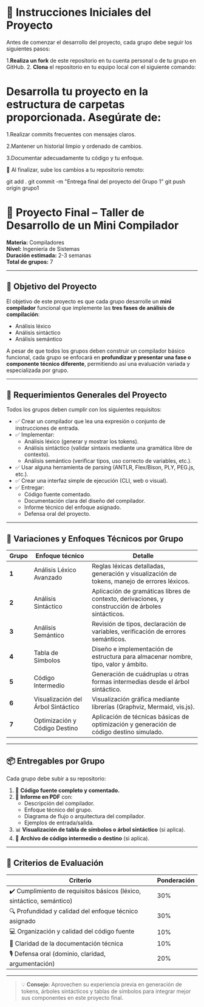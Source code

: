 # 🚀 Instrucciones Iniciales del Proyecto

Antes de comenzar el desarrollo del proyecto, cada grupo debe seguir los siguientes pasos:

1.**Realiza un fork** de este repositorio en tu cuenta personal o de tu grupo en GitHub. 2. **Clona** el repositorio en tu equipo local con el siguiente comando:

# Desarrolla tu proyecto en la estructura de carpetas proporcionada. Asegúrate de:

1.Realizar commits frecuentes con mensajes claros.

2.Mantener un historial limpio y ordenado de cambios.

3.Documentar adecuadamente tu código y tu enfoque.

🔁 Al finalizar, sube los cambios a tu repositorio remoto:

git add .
git commit -m "Entrega final del proyecto del Grupo 1"
git push origin grupo1

# 🧩 Proyecto Final – Taller de Desarrollo de un Mini Compilador

**Materia:** Compiladores  
**Nivel:** Ingeniería de Sistemas  
**Duración estimada:** 2-3 semanas  
**Total de grupos:** 7

---

## 🎯 Objetivo del Proyecto

El objetivo de este proyecto es que cada grupo desarrolle un **mini compilador** funcional que implemente las **tres fases de análisis de compilación**:

- Análisis léxico
- Análisis sintáctico
- Análisis semántico

A pesar de que todos los grupos deben construir un compilador básico funcional, cada grupo se enfocará en **profundizar y presentar una fase o componente técnico diferente**, permitiendo así una evaluación variada y especializada por grupo.

---

## 🧾 Requerimientos Generales del Proyecto

Todos los grupos deben cumplir con los siguientes requisitos:

- ✅ Crear un compilador que lea una expresión o conjunto de instrucciones de entrada.
- ✅ Implementar:
  - Análisis léxico (generar y mostrar los tokens).
  - Análisis sintáctico (validar sintaxis mediante una gramática libre de contexto).
  - Análisis semántico (verificar tipos, uso correcto de variables, etc.).
- ✅ Usar alguna herramienta de parsing (ANTLR, Flex/Bison, PLY, PEG.js, etc.).
- ✅ Crear una interfaz simple de ejecución (CLI, web o visual).
- ✅ Entregar:
  - Código fuente comentado.
  - Documentación clara del diseño del compilador.
  - Informe técnico del enfoque asignado.
  - Defensa oral del proyecto.

---

## 🔀 Variaciones y Enfoques Técnicos por Grupo

| Grupo | Enfoque técnico                    | Detalle                                                                                           |
| ----- | ---------------------------------- | ------------------------------------------------------------------------------------------------- |
| **1** | Análisis Léxico Avanzado           | Reglas léxicas detalladas, generación y visualización de tokens, manejo de errores léxicos.       |
| **2** | Análisis Sintáctico                | Aplicación de gramáticas libres de contexto, derivaciones, y construcción de árboles sintácticos. |
| **3** | Análisis Semántico                 | Revisión de tipos, declaración de variables, verificación de errores semánticos.                  |
| **4** | Tabla de Símbolos                  | Diseño e implementación de estructura para almacenar nombre, tipo, valor y ámbito.                |
| **5** | Código Intermedio                  | Generación de cuádruplas u otras formas intermedias desde el árbol sintáctico.                    |
| **6** | Visualización del Árbol Sintáctico | Visualización gráfica mediante librerías (Graphviz, Mermaid, vis.js).                             |
| **7** | Optimización y Código Destino      | Aplicación de técnicas básicas de optimización y generación de código destino simulado.           |

---

## 📦 Entregables por Grupo

Cada grupo debe subir a su repositorio:

1. 📁 **Código fuente completo y comentado.**
2. 📄 **Informe en PDF** con:
   - Descripción del compilador.
   - Enfoque técnico del grupo.
   - Diagrama de flujo o arquitectura del compilador.
   - Ejemplos de entrada/salida.
3. 📊 **Visualización de tabla de símbolos o árbol sintáctico** (si aplica).
4. 🧾 **Archivo de código intermedio o destino** (si aplica).

---

## 📝 Criterios de Evaluación

| Criterio                                                              | Ponderación |
| --------------------------------------------------------------------- | ----------- |
| ✔️ Cumplimiento de requisitos básicos (léxico, sintáctico, semántico) | 30%         |
| 🔍 Profundidad y calidad del enfoque técnico asignado                 | 30%         |
| 💻 Organización y calidad del código fuente                           | 10%         |
| 📝 Claridad de la documentación técnica                               | 10%         |
| 🎙️ Defensa oral (dominio, claridad, argumentación)                    | 20%         |

---

> 💡 **Consejo:** Aprovechen su experiencia previa en generación de tokens, árboles sintácticos y tablas de símbolos para integrar mejor sus componentes en este proyecto final.
